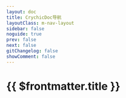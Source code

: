 ```yaml
---
layout: doc
title: CrychicDoc导航
layoutClass: m-nav-layout
sidebar: false
noguide: true
prev: false
next: false
gitChangelog: false
showComment: false
---
```

<style src="../../../.vitepress/theme/style/nav.scss"></style>

<script setup>
import { ref } from "vue";
import { NAV_DATA } from '../Components/guide.ts'
const NAV_DATAS = ref(NAV_DATA)
</script>

# {{ $frontmatter.title }}

<MNavLinks v-for="{title, items} in NAV_DATAS" :title="title" :items="items"/>